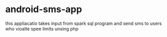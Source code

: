 # android-sms-app
this appliacatio takes input from spark sql program and send sms to users who vioalte spee limits unsing php
